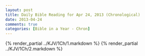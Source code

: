 ```yaml
---
layout: post
title: Daily Bible Reading for Apr 24, 2013 (Chronological)
date: 2013-04-24
comments: true
categories: [Bible in a Year - Chron]
---
```

{% render_partial ../KJV/1Ch/1.markdown %}
{% render_partial ../KJV/1Ch/2.markdown %}
